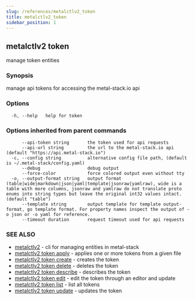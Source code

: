 ```yaml
---
slug: /references/metalctlv2_token
title: metalctlv2_token
sidebar_position: 1
---
```


## metalctlv2 token

manage token entities

### Synopsis

manage api tokens for accessing the metal-stack.io api

### Options

```
  -h, --help   help for token
```

### Options inherited from parent commands

```
      --api-token string       the token used for api requests
      --api-url string         the url to the metal-stack.io api (default "https://api.metal-stack.io")
  -c, --config string          alternative config file path, (default is ~/.metal-stack/config.yaml)
      --debug                  debug output
      --force-color            force colored output even without tty
  -o, --output-format string   output format (table|wide|markdown|json|yaml|template|jsonraw|yamlraw), wide is a table with more columns, jsonraw and yamlraw do not translate proto enums into string types but leave the original int32 values intact. (default "table")
      --template string        output template for template output-format, go template format. For property names inspect the output of -o json or -o yaml for reference.
      --timeout duration       request timeout used for api requests
```

### SEE ALSO

* [metalctlv2](./metalctlv2.md)	 - cli for managing entities in metal-stack
* [metalctlv2 token apply](./metalctlv2_token_apply.md)	 - applies one or more tokens from a given file
* [metalctlv2 token create](./metalctlv2_token_create.md)	 - creates the token
* [metalctlv2 token delete](./metalctlv2_token_delete.md)	 - deletes the token
* [metalctlv2 token describe](./metalctlv2_token_describe.md)	 - describes the token
* [metalctlv2 token edit](./metalctlv2_token_edit.md)	 - edit the token through an editor and update
* [metalctlv2 token list](./metalctlv2_token_list.md)	 - list all tokens
* [metalctlv2 token update](./metalctlv2_token_update.md)	 - updates the token

